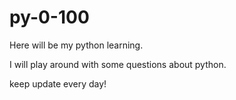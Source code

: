 # py-0-100
Here will be my python learning.



I will play around with some questions about python.


keep update every day!
